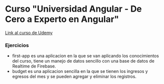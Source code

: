 # Curso "Universidad Angular - De Cero a Experto en Angular"

[Link al  curso de Udemy](https://www.udemy.com/course/angular-de-cero-a-experto-angular-2-framework-javascript-html-css/)

### Ejercicios

- first-app es una aplicacion en la que se van aplicando los conocimientos del curso, tiene un manejo de datos sencillo con una base de datos de Realtime de Firebase.
- budget es una aplicacion sencilla en la que se tienen los ingresos y egresos del mes y se pueden agregar y eliminar los registros.

